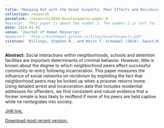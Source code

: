 ```yaml
---
title: "Hanging Out with the Usual Suspects: Peer Effects and Recidivism"
collection: research
permalink: /research/2024-UsualSuspects-paper-9
#excerpt: 'This paper is about the number 1. The number 2 is left for future work.'
date: 2024-01-01
venue: 'Journal of Human Resources' 
#paperurl: 'http://kschnepel.github.io/files/UsualSuspects.pdf'
citation: 'Billings, Stephen B., and Kevin T. Schnepel (2024). &quot;Hanging Out with the Usual Suspects: Peer Effects and Recidivism.&quot; <i>Journal of Human Resources</i>. 59(2): 1758-1788.'
---
```


**Abstract:** Social interactions within neighborhoods, schools and detention facilities are important
determinants of criminal behavior. However, little is known about the degree to which
neighborhood peers affect successful community re-entry following incarceration. This
paper measures the influence of social networks on recidivism by exploiting the fact that
neighborhood peers may be locked up when a prisoner returns home. Using detailed
arrest and incarceration data that includes residential addresses for offenders, we find
consistent and robust evidence that a former inmate is less likely to reoffend if more of
his peers are held captive while he reintegrates into society.

[JHR link.](http://jhr.uwpress.org/content/early/2020/10/02/jhr.58.1.0819-10353R2.abstract)

[Download most recent version.](http://kschnepel.github.io/files/UsualSuspects.pdf) 
